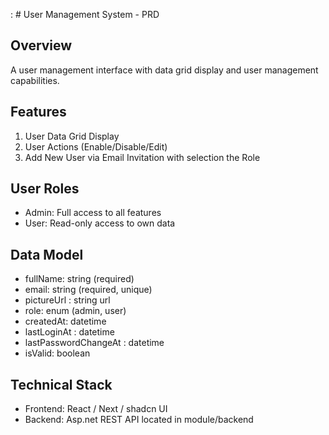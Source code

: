 : # User Management System - PRD

## Overview

A user management interface with data grid display and user management capabilities.

## Features

1. User Data Grid Display
2. User Actions (Enable/Disable/Edit)
3. Add New User via Email Invitation with selection the Role

## User Roles

- Admin: Full access to all features
- User: Read-only access to own data

## Data Model

- fullName: string (required)
- email: string (required, unique)
- pictureUrl : string url
- role: enum (admin, user)
- createdAt: datetime
- lastLoginAt : datetime
- lastPasswordChangeAt : datetime
- isValid: boolean

## Technical Stack

- Frontend: React / Next / shadcn UI
- Backend: Asp.net REST API located in module/backend
